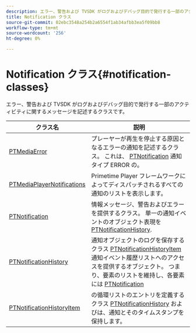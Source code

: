 ```yaml
---
description: エラー、警告および TVSDK がログおよびデバッグ目的で発行する一部のアクティビティに関するメッセージを記述するクラスです。
title: Notification クラス
source-git-commit: 02ebc3548a254b2a6554f1ab34afbb3ea5f09bb8
workflow-type: tm+mt
source-wordcount: '256'
ht-degree: 0%

---
```


# Notification クラス{#notification-classes}

エラー、警告および TVSDK がログおよびデバッグ目的で発行する一部のアクティビティに関するメッセージを記述するクラスです。

| クラス名 | 説明 |
|---|---|
| [PTMediaError](https://help.adobe.com/en_US/primetime/api/psdk/appledoc/Classes/PTMediaError.html) | プレーヤーが再生を停止する原因となるエラーの通知を記述するクラス。 これは、 [PTNotification](https://help.adobe.com/en_US/primetime/api/psdk/appledoc/Classes/PTNotification.html) 通知タイプ ERROR の。 |
| [PTMediaPlayerNotifications](https://help.adobe.com/en_US/primetime/api/psdk/appledoc/Classes/PTMediaPlayerNotifications.html) | Primetime Player フレームワークによってディスパッチされるすべての通知のリストを表示します。 |
| [PTNotification](https://help.adobe.com/en_US/primetime/api/psdk/appledoc/Classes/PTNotification.html) | 情報メッセージ、警告およびエラーを提供するクラス。 単一の通知イベントのオブジェクト表現を [PTNotificationHistory](https://help.adobe.com/en_US/primetime/api/psdk/appledoc/Classes/PTNotificationHistory.html). |
| [PTNotificationHistory](https://help.adobe.com/en_US/primetime/api/psdk/appledoc/Classes/PTNotificationHistory.html) | 通知オブジェクトのログを保存するクラス [PTNotificationHistoryItem](https://help.adobe.com/en_US/primetime/api/psdk/appledoc/Classes/PTNotificationHistoryItem.html) 通知イベント履歴リストへのアクセスを提供するオブジェクト。 つまり、要素のリストを維持し、各要素には [PTNotification](https://help.adobe.com/en_US/primetime/api/psdk/appledoc/Classes/PTNotification.html) |
| [PTNotificationHistoryItem](https://help.adobe.com/en_US/primetime/api/psdk/appledoc/Classes/PTNotificationHistoryItem.html) | の循環リストのエントリを定義するクラス [PTNotificationHistory](https://help.adobe.com/en_US/primetime/api/psdk/appledoc/Classes/PTNotificationHistory.html) およびは、通知とそのタイムスタンプを保持します。 |
